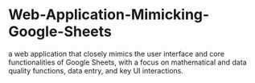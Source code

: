 # Web-Application-Mimicking-Google-Sheets
a web application that closely mimics the user interface and core functionalities of Google Sheets, with a focus on mathematical and data quality functions, data entry, and key UI interactions.
